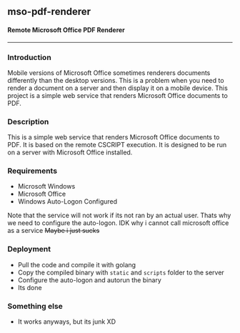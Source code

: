 ## mso-pdf-renderer
#### Remote Microsoft Office PDF Renderer

---

### Introduction
Mobile versions of Microsoft Office sometimes renderers documents differently than the desktop versions.
This is a problem when you need to render a document on a server and then display it on a mobile device.
This project is a simple web service that renders Microsoft Office documents to PDF.

### Description
This is a simple web service that renders Microsoft Office documents to PDF.
It is based on the remote CSCRIPT execution.
It is designed to be run on a server with Microsoft Office installed.

### Requirements

 - Microsoft Windows
 - Microsoft Office
 - Windows Auto-Logon Configured

Note that the service will not work if its not ran by an actual user.
Thats why we need to configure the auto-logon.
IDK why i cannot call microsoft office as a service ~~Maybe i just sucks~~

### Deployment

 - Pull the code and compile it with golang
 - Copy the compiled binary with ```static``` and ```scripts``` folder to the server
 - Configure the auto-logon and autorun the binary
 - Its done

### Something else

 - It works anyways, but its junk XD